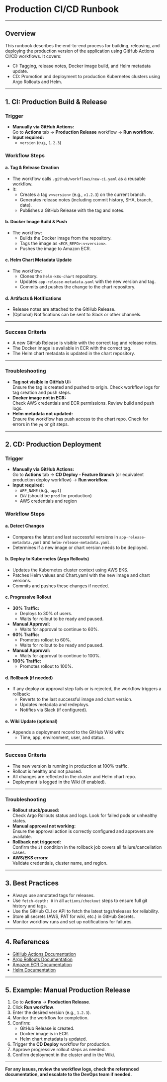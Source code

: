 # Production CI/CD Runbook

---

## Overview

This runbook describes the end-to-end process for building, releasing, and deploying the production version of the application using GitHub Actions CI/CD workflows. It covers:

- CI: Tagging, release notes, Docker image build, and Helm metadata update.
- CD: Promotion and deployment to production Kubernetes clusters using Argo Rollouts and Helm.

---

## 1. CI: Production Build & Release

### Trigger

- **Manually via GitHub Actions:**  
  Go to **Actions** tab → **Production Release** workflow → **Run workflow**.
- **Input required:**  
  - `version` (e.g., `1.2.3`)

### Workflow Steps

#### a. Tag & Release Creation

- The workflow calls `.github/workflows/new-ci.yaml` as a reusable workflow.
- It:
  - Creates a tag `v<version>` (e.g., `v1.2.3`) on the current branch.
  - Generates release notes (including commit history, SHA, branch, date).
  - Publishes a GitHub Release with the tag and notes.

#### b. Docker Image Build & Push

- The workflow:
  - Builds the Docker image from the repository.
  - Tags the image as `<ECR_REPO>:v<version>`.
  - Pushes the image to Amazon ECR.

#### c. Helm Chart Metadata Update

- The workflow:
  - Clones the `helm-k8s-chart` repository.
  - Updates `app-release-metadata.yaml` with the new version and tag.
  - Commits and pushes the change to the chart repository.

#### d. Artifacts & Notifications

- Release notes are attached to the GitHub Release.
- (Optional) Notifications can be sent to Slack or other channels.

---

### Success Criteria

- A new GitHub Release is visible with the correct tag and release notes.
- The Docker image is available in ECR with the correct tag.
- The Helm chart metadata is updated in the chart repository.

---

### Troubleshooting

- **Tag not visible in GitHub UI:**  
  Ensure the tag is created and pushed to origin. Check workflow logs for tag creation and push steps.
- **Docker image not in ECR:**  
  Check AWS credentials and ECR permissions. Review build and push logs.
- **Helm metadata not updated:**  
  Ensure the workflow has push access to the chart repo. Check for errors in the `yq` or git steps.

---

## 2. CD: Production Deployment

### Trigger

- **Manually via GitHub Actions:**  
  Go to **Actions** tab → **CD Deploy - Feature Branch** (or equivalent production deploy workflow) → **Run workflow**.
- **Input required:**
  - `APP_NAME` (e.g., `app1`)
  - `ENV` (should be `prod` for production)
  - AWS credentials and region

### Workflow Steps

#### a. Detect Changes

- Compares the latest and last successful versions in `app-release-metadata.yaml` and `helm-release-metadata.yaml`.
- Determines if a new image or chart version needs to be deployed.

#### b. Deploy to Kubernetes (Argo Rollouts)

- Updates the Kubernetes cluster context using AWS EKS.
- Patches Helm values and Chart.yaml with the new image and chart versions.
- Commits and pushes these changes if needed.

#### c. Progressive Rollout

- **30% Traffic:**  
  - Deploys to 30% of users.
  - Waits for rollout to be ready and paused.
- **Manual Approval:**  
  - Waits for approval to continue to 60%.
- **60% Traffic:**  
  - Promotes rollout to 60%.
  - Waits for rollout to be ready and paused.
- **Manual Approval:**  
  - Waits for approval to continue to 100%.
- **100% Traffic:**  
  - Promotes rollout to 100%.

#### d. Rollback (if needed)

- If any deploy or approval step fails or is rejected, the workflow triggers a rollback:
  - Reverts to the last successful image and chart version.
  - Updates metadata and redeploys.
  - Notifies via Slack (if configured).

#### e. Wiki Update (optional)

- Appends a deployment record to the GitHub Wiki with:
  - Time, app, environment, user, and status.

---

### Success Criteria

- The new version is running in production at 100% traffic.
- Rollout is healthy and not paused.
- All changes are reflected in the cluster and Helm chart repo.
- Deployment is logged in the Wiki (if enabled).

---

### Troubleshooting

- **Rollout stuck/paused:**  
  Check Argo Rollouts status and logs. Look for failed pods or unhealthy states.
- **Manual approval not working:**  
  Ensure the approval action is correctly configured and approvers are available.
- **Rollback not triggered:**  
  Confirm the `if` condition in the rollback job covers all failure/cancellation cases.
- **AWS/EKS errors:**  
  Validate credentials, cluster name, and region.

---

## 3. Best Practices

- Always use annotated tags for releases.
- Use `fetch-depth: 0` in all `actions/checkout` steps to ensure full git history and tags.
- Use the GitHub CLI or API to fetch the latest tags/releases for reliability.
- Store all secrets (AWS, PAT for wiki, etc.) in GitHub Secrets.
- Monitor workflow runs and set up notifications for failures.

---

## 4. References

- [GitHub Actions Documentation](https://docs.github.com/en/actions)
- [Argo Rollouts Documentation](https://argoproj.github.io/argo-rollouts/)
- [Amazon ECR Documentation](https://docs.aws.amazon.com/AmazonECR/latest/userguide/what-is-ecr.html)
- [Helm Documentation](https://helm.sh/docs/)

---

## 5. Example: Manual Production Release

1. Go to **Actions** → **Production Release**.
2. Click **Run workflow**.
3. Enter the desired version (e.g., `1.2.3`).
4. Monitor the workflow for completion.
5. Confirm:
   - GitHub Release is created.
   - Docker image is in ECR.
   - Helm chart metadata is updated.
6. Trigger the **CD Deploy** workflow for production.
7. Approve progressive rollout steps as needed.
8. Confirm deployment in the cluster and in the Wiki.

---

**For any issues, review the workflow logs, check the referenced documentation, and escalate to the DevOps team if needed.** 